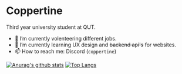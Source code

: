 <h1>Coppertine</h1>

Third year university student at QUT.

- 🔭 I’m currently volenteering different jobs.
- 🌱 I’m currently learning UX design and ~~backend api's~~ for websites.
- 📫 How to reach me: Discord (`coppertine`)

[![Anurag's github stats](https://github-readme-stats.vercel.app/api?username=coppertine&theme=transparent)](https://github.com/anuraghazra/github-readme-stats)
[![Top Langs](https://github-readme-stats.vercel.app/api/top-langs/?username=coppertine&layout=compact&theme=transparent)](https://github.com/anuraghazra/github-readme-stats)
